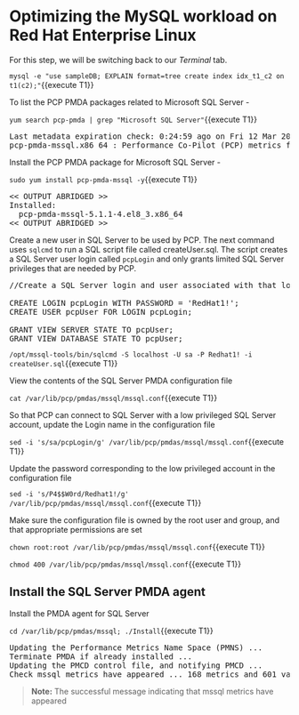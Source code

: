 # Optimizing the MySQL workload on Red Hat Enterprise Linux

For this step, we will be switching back to our *Terminal* tab. 

`mysql -e "use sampleDB; EXPLAIN format=tree create index idx_t1_c2 on t1(c2);"`{{execute T1}}


To list the PCP PMDA packages related to Microsoft SQL Server -

`yum search pcp-pmda | grep "Microsoft SQL Server"`{{execute T1}}

<pre class="file">
Last metadata expiration check: 0:24:59 ago on Fri 12 Mar 2021 09:20:29 AM EST.
pcp-pmda-mssql.x86_64 : Performance Co-Pilot (PCP) metrics for Microsoft SQL Server
</pre>

Install the PCP PMDA package for Microsoft SQL Server - 

`sudo yum install pcp-pmda-mssql -y`{{execute T1}}

<pre class="file">
<< OUTPUT ABRIDGED >>
Installed:
  pcp-pmda-mssql-5.1.1-4.el8_3.x86_64                                                                 
<< OUTPUT ABRIDGED >>
</pre>

Create a new user in SQL Server to be used by PCP. The next command uses `sqlcmd` to run a SQL script file called createUser.sql. The script creates a SQL Server user login called `pcpLogin` and only grants limited SQL Server privileges that are needed by PCP. 

<pre class="file">
//Create a SQL Server login and user associated with that login. Grant VIEW SERVER STATE AND VIEW DATABASE STATE permissions to the user

CREATE LOGIN pcpLogin WITH PASSWORD = 'RedHat1!';
CREATE USER pcpUser FOR LOGIN pcpLogin;  

GRANT VIEW SERVER STATE TO pcpUser;
GRANT VIEW DATABASE STATE TO pcpUser;
</pre>

`/opt/mssql-tools/bin/sqlcmd -S localhost -U sa -P Redhat1! -i createUser.sql`{{execute T1}}

View the contents of the SQL Server PMDA configuration file 

`cat /var/lib/pcp/pmdas/mssql/mssql.conf`{{execute T1}}

So that PCP can connect to SQL Server with a low privileged SQL Server account, update the Login name in the configuration file 

`sed -i 's/sa/pcpLogin/g' /var/lib/pcp/pmdas/mssql/mssql.conf`{{execute T1}}

Update the password corresponding to the low privileged account in the configuration file 

`sed -i 's/P4$$W0rd/Redhat1!/g' /var/lib/pcp/pmdas/mssql/mssql.conf`{{execute T1}}

Make sure the configuration file is owned by the root user and group, and that appropriate permissions are set 

`chown root:root /var/lib/pcp/pmdas/mssql/mssql.conf`{{execute T1}}

`chmod 400 /var/lib/pcp/pmdas/mssql/mssql.conf`{{execute T1}}

## Install the SQL Server PMDA agent

Install the PMDA agent for SQL Server

`cd /var/lib/pcp/pmdas/mssql; ./Install`{{execute T1}}

<pre class="file">
Updating the Performance Metrics Name Space (PMNS) ...
Terminate PMDA if already installed ...
Updating the PMCD control file, and notifying PMCD ...
Check mssql metrics have appeared ... 168 metrics and 601 values
</pre>

>**Note:** The successful message indicating that mssql metrics have appeared
